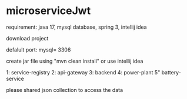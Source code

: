 # microserviceJwt

requirement: java 17, mysql database, spring 3, intellij idea

download project

defalult port: mysql= 3306

create jar file using "mvn clean install" 
or use intellij idea  

1: service-registry
2: api-gateway
3: backend
4: power-plant
5" battery-service

please shared json collection to access the data
